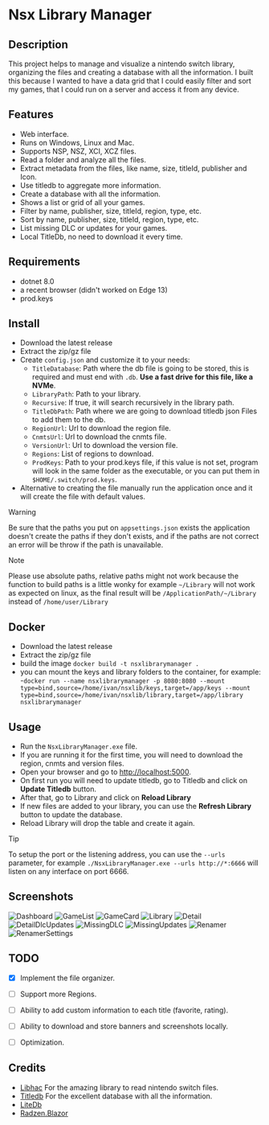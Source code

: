 ﻿# Nsx Library Manager

## Description
This project helps to manage and visualize a nintendo switch library, organizing the files and creating a database with all the information.
I built this because I wanted to have a data grid that I could easily filter and sort my games,
that I could run on a server and access it from any device.

## Features
- Web interface.
- Runs on Windows, Linux and Mac.
- Supports NSP, NSZ, XCI, XCZ files.
- Read a folder and analyze all the files.
- Extract metadata from the files, like name, size, titleId, publisher and Icon.
- Use titledb to aggregate more information.
- Create a database with all the information.
- Shows a list or grid of all your games.
- Filter by name, publisher, size, titleId, region, type, etc.
- Sort by name, publisher, size, titleId, region, type, etc.
- List missing DLC or updates for your games.
- Local TitleDb, no need to download it every time.

## Requirements
- dotnet 8.0
- a recent browser (didn't worked on Edge 13)
- prod.keys

## Install
- Download the latest release
- Extract the zip/gz file
- Create `config.json` and customize it to your needs:
  - `TitleDatabase`: Path where the db file is going to be stored, this is required and must end with `.db`. **Use a fast drive for this file, like a NVMe**.
  - `LibraryPath`: Path to your library.
  - `Recursive`: If true, it will search recursively in the library path.
  - `TitleDbPath`: Path where we are going to download titledb json Files to add them to the db.
  - `RegionUrl`: Url to download the region file.
  - `CnmtsUrl`: Url to download the cnmts file.
  - `VersionUrl`: Url to download the version file.
  - `Regions`: List of regions to download.
  - `ProdKeys`: Path to your prod.keys file, if this value is not set, program will look in the same folder as the executable, or you can put them in `$HOME/.switch/prod.keys`.
- Alternative to creating the file manually run the application once and it will create the file with default values.

> [!WARNING]
> Be sure that the paths you put on `appsettings.json` exists the application doesn't create the paths if they don't exists, and if the paths are not correct an error will be throw if the path is unavailable.

> [!NOTE]  
> Please use absolute paths, relative paths might not work because the function to build paths is a little wonky for example `~/Library` will not work as expected on linux, as the final result will be `/ApplicationPath/~/Library` instead of `/home/user/Library`

## Docker
- Download the latest release
- Extract the zip/gz file
- build the image `docker build -t nsxlibrarymanager .`
- you can mount the keys and library folders to the container, for example:
  -`docker run --name nsxlibrarymanager -p 8080:8080 --mount type=bind,source=/home/ivan/nsxlib/keys,target=/app/keys --mount type=bind,source=/home/ivan/nsxlib/library,target=/app/library nsxlibrarymanager`


 ## Usage
- Run the `NsxLibraryManager.exe` file.
- If you are running it for the first time, you will need to download the region, cnmts and version files.
- Open your browser and go to [http://localhost:5000](http://localhost:5000).
- On first run you will need to update titledb, go to Titledb and click on **Update Titledb** button.
- After that, go to Library and click on **Reload Library**
- If new files are added to your library, you can use the **Refresh Library** button to update the database.
- Reload Library will drop the table and create it again.

> [!TIP]
> To setup the port or the listening address, you can use the `--urls` parameter, for example `./NsxLibraryManager.exe --urls http://*:6666` will listen on any interface on port 6666.

## Screenshots
![Dashboard](./screenshots/dashboard.png)
![GameList](./screenshots/gamelist.png)
![GameCard](./screenshots/gamecard.png)
![Library](./screenshots/library.png)
![Detail](./screenshots/gamedetail.png)
![DetailDlcUpdates](./screenshots/gamedetail-2.png)
![MissingDLC](./screenshots/missingdlc.png)
![MissingUpdates](./screenshots/missingupdates.png)
![Renamer](./screenshots/renamer.png)
![RenamerSettings](./screenshots/renamer-settings.png)

## TODO
- [x] Implement the file organizer.
- [ ] Support more Regions.
- [ ] Ability to add custom information to each title (favorite, rating).
- [ ] Ability to download and store banners and screenshots locally.
- [ ] Optimization.


## Credits
- [Libhac](https://github.com/Thealexbarney/LibHac) For the amazing library to read nintendo switch files.
- [Titledb](https://github.com/blawar/titledb) For the excellent database with all the information.
- [LiteDb](https://www.litedb.org) 
- [Radzen.Blazor](https://github.com/radzenhq/radzen-blazor)

